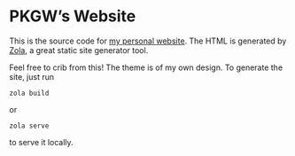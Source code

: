 # PKGW’s Website

This is the source code for [my personal website](https://newton.cx/~peter/).
The HTML is generated by [Zola](https://www.getzola.org/), a great static site
generator tool.

Feel free to crib from this! The theme is of my own design. To generate the
site, just run

```
zola build
```

or

```
zola serve
```

to serve it locally.
